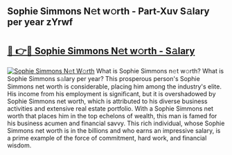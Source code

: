 ## Sophie Simmons N𝚎t w𝚘rth - Part-Xuv S𝚊lary per year zYrwf

# <h2><a href="http://gc3p35j.nevu.top/?p=Sophie+Simmons">🔗 👉🔴 Sophie Simmons N𝚎t w𝚘rth - S𝚊lary</a></h2>

[![Sophie Simmons N𝚎t W𝚘rth](https://i.imgur.com/Oavwk0R.jpeg)](http://gc3p35j.nevu.top/?p=Sophie+Simmons)
What is Sophie Simmons n𝚎t w𝚘rth? What is Sophie Simmons s𝚊lary per year?
This prosperous person's Sophie Simmons net worth is considerable, placing him among the industry's elite. His income from his employment is significant, but it is overshadowed by Sophie Simmons net worth, which is attributed to his diverse business activities and extensive real estate portfolio. With a Sophie Simmons net worth that places him in the top echelons of wealth, this man is famed for his business acumen and financial savvy. This rich individual, whose Sophie Simmons net worth is in the billions and who earns an impressive salary, is a prime example of the force of commitment, hard work, and financial wisdom.
